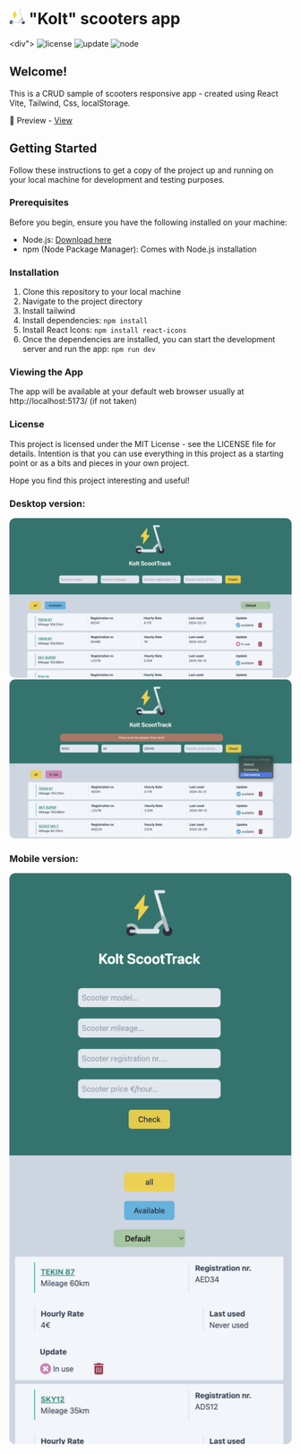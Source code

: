 
# <span><img src="./public/electric-scooter.png" alt="scooter" style="height: 1em;"></span> "Kolt" scooters app

<div">
  <img src="https://img.shields.io/badge/📖%20license-%20MIT-a964d0.svg" alt="license"/> 
  <img id="last-update-badge" src="https://img.shields.io/badge/%F0%9F%93%85%20Last%20update%20-%20March%2001%2C%202024-267a60.svg" alt="update" /> 
  <img src="https://img.shields.io/badge/%E2%9C%94%20Updated%20For%20Version%20-%20Node%2020.10.0-187e25.svg" alt="node"/>
</div>

## Welcome!

This is a CRUD sample of scooters responsive app - created using React Vite, Tailwind, Css, localStorage.

🔹 Preview -  <a href="https://simonakom.github.io/kolt-scooters-app/dist/index.html">View</a><h4>

## Getting Started

Follow these instructions to get a copy of the project up and running on your local machine for development and testing purposes.

### Prerequisites

Before you begin, ensure you have the following installed on your machine:

- Node.js: [Download here](https://nodejs.org/)
- npm (Node Package Manager): Comes with Node.js installation

### Installation

1. Clone this repository to your local machine
2. Navigate to the project directory
3. Install tailwind
4. Install dependencies: `npm install`
5. Install React Icons: `npm install react-icons`
6. Once the dependencies are installed, you can start the development server and run the app:  `npm run dev`

### Viewing the App

The app will be available at your default web browser usually at http://localhost:5173/ (if not taken)

### License
This project is licensed under the MIT License - see the LICENSE file for details. Intention is that you can use everything in this project as a starting point or as a bits and pieces in your own project.

Hope you find this project interesting and useful!

### Desktop version:
<div>
  <img src="./public/look.png" alt="page" style="border-radius: 10px; display: inline-block;" />
  <img src="./public/look2.png" alt="page" style="border-radius: 10px; display: inline-block;" />

### Mobile version:
  <img src="./public/responsive.png" alt="page" style="border-radius: 10px; display: inline-block;" />
</div>









